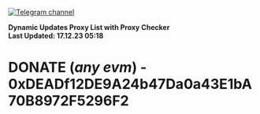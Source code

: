 [![Telegram channel](https://img.shields.io/endpoint?url=https://runkit.io/damiankrawczyk/telegram-badge/branches/master?url=https://t.me/n4z4v0d)](https://t.me/n4z4v0d) 

**Dynamic Updates Proxy List with Proxy Checker**  
**Last Updated: 17.12.23 05:18**

# DONATE (_any evm_) - 0xDEADf12DE9A24b47Da0a43E1bA70B8972F5296F2
